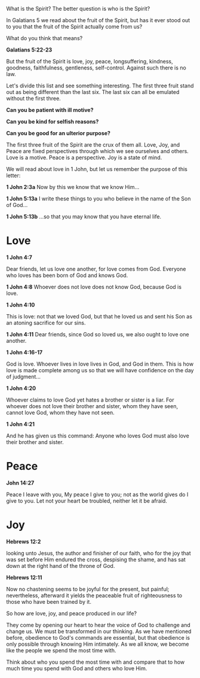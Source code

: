 What is the Spirit? The better question is who is the Spirit?

In Galatians 5 we read about the fruit of the Spirit, but has it ever stood out to you that the fruit of the Spirit actually come from us?

What do you think that means?

**Galatians 5:22-23**

But the fruit of the Spirit is love, joy, peace, longsuffering, kindness, goodness, faithfulness, gentleness, self-control. Against such there is no law.

Let's divide this list and see something interesting. The first three fruit stand out as being different than the last six. The last six can all be emulated without the first three.

**Can you be patient with ill motive?**

**Can you be kind for selfish reasons?**

**Can you be good for an ulterior purpose?**

The first three fruit of the Spirit are the crux of them all. Love, Joy, and Peace are fixed perspectives through which we see ourselves and others. Love is a motive. Peace is a perspective. Joy is a state of mind.

We will read about love in 1 John, but let us remember the purpose of this letter:

**1 John 2:3a**
Now by this we know that we know Him...

**1 John 5:13a**
I write these things to you who believe in the name of the Son of God...

**1 John 5:13b**
...so that you may know that you have eternal life.

# Love

**1 John 4:7**

Dear friends, let us love one another, for love comes from God. Everyone who loves has been born of God and knows God.

**1 John 4:8**
Whoever does not love does not know God, because God is love.

**1 John 4:10**

This is love: not that we loved God, but that he loved us and sent his Son as an atoning sacrifice for our sins.

**1 John 4:11**
Dear friends, since God so loved us, we also ought to love one another.

**1 John 4:16-17**

God is love. Whoever lives in love lives in God, and God in them. This is how love is made complete among us so that we will have confidence on the day of judgment...

**1 John 4:20**

Whoever claims to love God yet hates a brother or sister is a liar. For whoever does not love their brother and sister, whom they have seen, cannot love God, whom they have not seen.

**1 John 4:21**

And he has given us this command: Anyone who loves God must also love their brother and sister.

# Peace

**John 14:27**

Peace I leave with you, My peace I give to you; not as the world gives do I give to you. Let not your heart be troubled, neither let it be afraid.

# Joy

**Hebrews 12:2**

looking unto Jesus, the author and finisher of our faith, who for the joy that was set before Him endured the cross, despising the shame, and has sat down at the right hand of the throne of God.

**Hebrews 12:11**

Now no chastening seems to be joyful for the present, but painful; nevertheless, afterward it yields the peaceable fruit of righteousness to those who have been trained by it.

So how are love, joy, and peace produced in our life?

They come by opening our heart to hear the voice of God to challenge and change us. We must be transformed in our thinking. As we have mentioned before, obedience to God's commands are essential, but that obedience is only possible through knowing Him intimately. As we all know, we become like the people we spend the most time with.

Think about who you spend the most time with and compare that to how much time you spend with God and others who love Him.